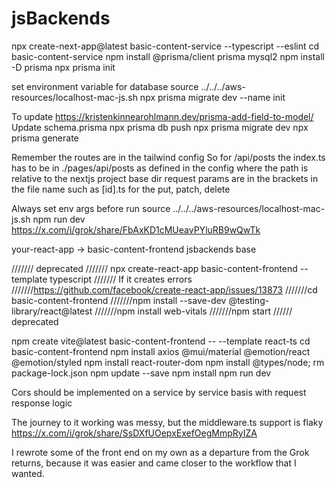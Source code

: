 # jsBackends
 
npx create-next-app@latest basic-content-service --typescript --eslint
cd basic-content-service
npm install @prisma/client prisma mysql2
npm install -D prisma
npx prisma init

set environment variable for database
source ../../../aws-resources/localhost-mac-js.sh
npx prisma migrate dev --name init

To update
https://kristenkinnearohlmann.dev/prisma-add-field-to-model/
Update schema.prisma
npx prisma db push
npx prisma migrate dev
npx prisma generate

Remember the routes are in the tailwind config 
So for /api/posts the index.ts has to be in 
./pages/api/posts as defined in the config
where the path is relative to the nextjs project base dir
request params are in the brackets in the file name
such as [id].ts for the put, patch, delete

Always set env args before run
source ../../../aws-resources/localhost-mac-js.sh
npm run dev
https://x.com/i/grok/share/FbAxKD1cMUeavPYluRB9wQwTk

your-react-app -> basic-content-frontend
jsbackends base

/////// deprecated
/////// npx create-react-app basic-content-frontend --template typescript
/////// If it creates errors 
///////https://github.com/facebook/create-react-app/issues/13873
///////cd basic-content-frontend
///////npm install --save-dev @testing-library/react@latest
///////npm install web-vitals
///////npm start
////// deprecated

npm create vite@latest basic-content-frontend -- --template react-ts
cd basic-content-frontend
npm install axios @mui/material @emotion/react @emotion/styled
npm install react-router-dom
npm install @types/node;
rm package-lock.json
npm update --save
npm install
npm run dev

Cors should be implemented on a service by service basis with request response logic

The journey to it working was messy, but the middleware.ts support is flaky 
https://x.com/i/grok/share/SsDXfUOepxExefOegMmpRyIZA

I rewrote some of the front end on my own as a departure from the Grok returns, because it was easier and came closer to the workflow that I wanted.

